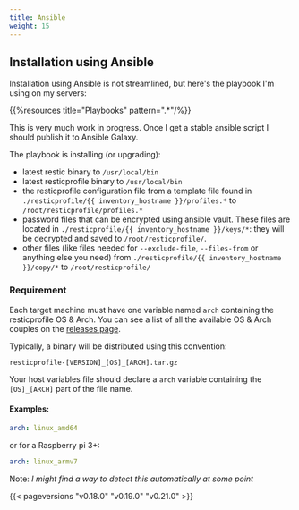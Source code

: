 ```yaml
---
title: Ansible
weight: 15
---
```


## Installation using Ansible

Installation using Ansible is not streamlined, but here's the playbook I'm using on my servers:

{{%resources title="Playbooks" pattern=".*"/%}}

This is very much work in progress. Once I get a stable ansible script I should publish it to Ansible Galaxy.

The playbook is installing (or upgrading):

* latest restic binary to `/usr/local/bin`
* latest resticprofile binary to `/usr/local/bin`
* the resticprofile configuration file from a template file found in `./resticprofile/{{ inventory_hostname }}/profiles.*` to `/root/resticprofile/profiles.*`
* password files that can be encrypted using ansible vault. These files are located in `./resticprofile/{{ inventory_hostname }}/keys/*`: they will be decrypted and saved to `/root/resticprofile/`.
* other files (like files needed for `--exclude-file`, `--files-from` or anything else you need) from `./resticprofile/{{ inventory_hostname }}/copy/*` to `/root/resticprofile/`

### Requirement

Each target machine must have one variable named `arch` containing the resticprofile OS & Arch. You can see a list of all the available OS & Arch couples on the [releases page](https://github.com/creativeprojects/resticprofile/releases).

Typically, a binary will be distributed using this convention:

`resticprofile-[VERSION]_[OS]_[ARCH].tar.gz`

Your host variables file should declare a `arch` variable containing the `[OS]_[ARCH]` part of the file name.

#### Examples:

```yaml
arch: linux_amd64
```

or for a Raspberry pi 3+:

```yaml
arch: linux_armv7
```

Note: _I might find a way to detect this automatically at some point_

{{< pageversions "v0.18.0" "v0.19.0" "v0.21.0" >}}
